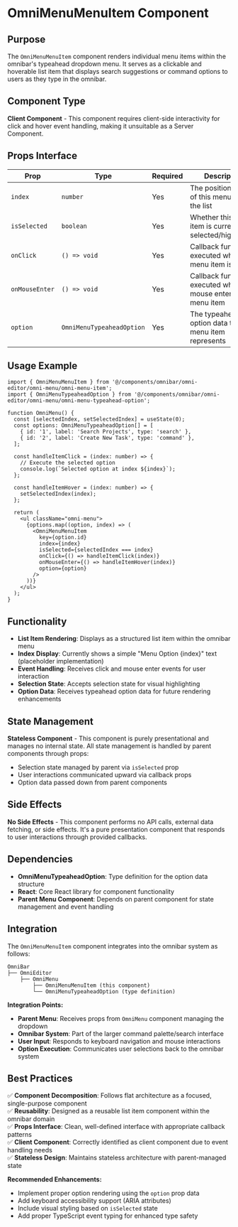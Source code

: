 # OmniMenuMenuItem Component

## Purpose
The `OmniMenuMenuItem` component renders individual menu items within the omnibar's typeahead dropdown menu. It serves as a clickable and hoverable list item that displays search suggestions or command options to users as they type in the omnibar.

## Component Type
**Client Component** - This component requires client-side interactivity for click and hover event handling, making it unsuitable as a Server Component.

## Props Interface

| Prop | Type | Required | Description |
|------|------|----------|-------------|
| `index` | `number` | Yes | The position index of this menu item in the list |
| `isSelected` | `boolean` | Yes | Whether this menu item is currently selected/highlighted |
| `onClick` | `() => void` | Yes | Callback function executed when the menu item is clicked |
| `onMouseEnter` | `() => void` | Yes | Callback function executed when mouse enters the menu item |
| `option` | `OmniMenuTypeaheadOption` | Yes | The typeahead option data this menu item represents |

## Usage Example

```tsx
import { OmniMenuMenuItem } from '@/components/omnibar/omni-editor/omni-menu/omni-menu-item';
import { OmniMenuTypeaheadOption } from '@/components/omnibar/omni-editor/omni-menu/omni-menu-typeahead-option';

function OmniMenu() {
  const [selectedIndex, setSelectedIndex] = useState(0);
  const options: OmniMenuTypeaheadOption[] = [
    { id: '1', label: 'Search Projects', type: 'search' },
    { id: '2', label: 'Create New Task', type: 'command' },
  ];

  const handleItemClick = (index: number) => {
    // Execute the selected option
    console.log(`Selected option at index ${index}`);
  };

  const handleItemHover = (index: number) => {
    setSelectedIndex(index);
  };

  return (
    <ul className="omni-menu">
      {options.map((option, index) => (
        <OmniMenuMenuItem
          key={option.id}
          index={index}
          isSelected={selectedIndex === index}
          onClick={() => handleItemClick(index)}
          onMouseEnter={() => handleItemHover(index)}
          option={option}
        />
      ))}
    </ul>
  );
}
```

## Functionality
- **List Item Rendering**: Displays as a structured list item within the omnibar menu
- **Index Display**: Currently shows a simple "Menu Option {index}" text (placeholder implementation)
- **Event Handling**: Receives click and mouse enter events for user interaction
- **Selection State**: Accepts selection state for visual highlighting
- **Option Data**: Receives typeahead option data for future rendering enhancements

## State Management
**Stateless Component** - This component is purely presentational and manages no internal state. All state management is handled by parent components through props:
- Selection state managed by parent via `isSelected` prop
- User interactions communicated upward via callback props
- Option data passed down from parent components

## Side Effects
**No Side Effects** - This component performs no API calls, external data fetching, or side effects. It's a pure presentation component that responds to user interactions through provided callbacks.

## Dependencies
- **OmniMenuTypeaheadOption**: Type definition for the option data structure
- **React**: Core React library for component functionality
- **Parent Menu Component**: Depends on parent component for state management and event handling

## Integration
The `OmniMenuMenuItem` component integrates into the omnibar system as follows:

```
OmniBar
├── OmniEditor
    ├── OmniMenu
        ├── OmniMenuMenuItem (this component)
        └── OmniMenuTypeaheadOption (type definition)
```

**Integration Points:**
- **Parent Menu**: Receives props from `OmniMenu` component managing the dropdown
- **Omnibar System**: Part of the larger command palette/search interface
- **User Input**: Responds to keyboard navigation and mouse interactions
- **Option Execution**: Communicates user selections back to the omnibar system

## Best Practices
✅ **Component Decomposition**: Follows flat architecture as a focused, single-purpose component  
✅ **Reusability**: Designed as a reusable list item component within the omnibar domain  
✅ **Props Interface**: Clean, well-defined interface with appropriate callback patterns  
✅ **Client Component**: Correctly identified as client component due to event handling needs  
✅ **Stateless Design**: Maintains stateless architecture with parent-managed state  

**Recommended Enhancements:**
- Implement proper option rendering using the `option` prop data
- Add keyboard accessibility support (ARIA attributes)
- Include visual styling based on `isSelected` state
- Add proper TypeScript event typing for enhanced type safety